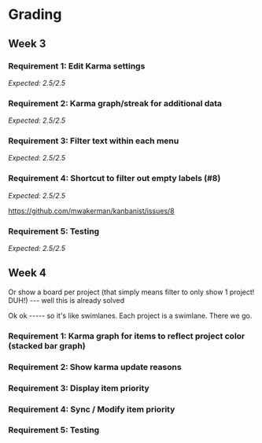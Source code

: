 # Grading

## Week 3

### Requirement 1: Edit Karma settings

_Expected: 2.5/2.5_

### Requirement 2: Karma graph/streak for additional data

_Expected: 2.5/2.5_

### Requirement 3: Filter text within each menu

_Expected: 2.5/2.5_

### Requirement 4: Shortcut to filter out empty labels (#8)

_Expected: 2.5/2.5_

https://github.com/mwakerman/kanbanist/issues/8

### Requirement 5: Testing

_Expected: 2.5/2.5_

## Week 4

Or show a board per project (that simply means filter to only show 1 project! DUH!) --- well this is already solved

Ok ok ----- so it's like swimlanes. Each project is a swimlane. There we go.

### Requirement 1: Karma graph for items to reflect project color (stacked bar graph)

### Requirement 2: Show karma update reasons

### Requirement 3: Display item priority

### Requirement 4: Sync / Modify item priority

### Requirement 5: Testing
